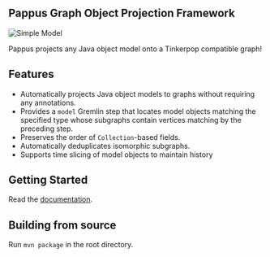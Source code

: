 Pappus Graph Object Projection Framework
----------------------------------------

![Simple Model](https://github.com/jkschneider/pappus-graph-projection/wiki/img/projection.jpg)

Pappus projects any Java object model onto a Tinkerpop compatible graph!

Features
--------

* Automatically projects Java object models to graphs without requiring any annotations.
* Provides a `model` Gremlin step that locates model objects matching the specified type whose subgraphs contain vertices matching by the preceding step.
* Preserves the order of `Collection`-based fields.
* Automatically deduplicates isomorphic subgraphs.
* Supports time slicing of model objects to maintain history

Getting Started
---------------

Read the [documentation](https://github.com/jkschneider/pappus-graph-projection/wiki).

Building from source
--------------------

Run `mvn package` in the root directory.